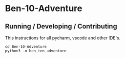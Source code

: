 # Ben-10-Adventure


## Running / Developing / Contributing 
This instructions for all pycharm, vscode and other IDE's.
```
cd Ben-10-Adventure
python3 -m ben_ten_adventure
```
